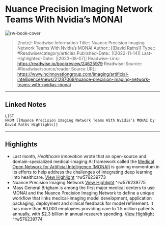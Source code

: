 # Nuance Precision Imaging Network Teams With Nvidia’s MONAI

![rw-book-cover](https://img.hcinnovationgroup.com/files/base/ebm/hci/image/2022/11/dreamstime_l_106088130.6372aa733f640.png?auto=format,compress&fit=fill&fill=blur&w=1200&h=630)
<br>
>[!note]- Readwise Information
>Title:: Nuance Precision Imaging Network Teams With Nvidia’s MONAI
>Author:: [[David Raths]]
>Type:: #Readwise/category/articles
>Published-Date:: [[2022-11-14]]
>Last-Highlighted-Date:: [[2023-08-07]]
>Readwise-Link:: https://readwise.io/bookreview/24625979
>Readwise-Source:: #Readwise/source/reader
>Source URL:: https://www.hcinnovationgroup.com/imaging/artificial-intelligence/news/21287069/nuance-precision-imaging-network-teams-with-nvidias-monai
--- 

## Linked Notes
```dataview
LIST
FROM [[Nuance Precision Imaging Network Teams With Nvidia’s MONAI by David Raths Highlights]]
```

---

## Highlights
- Last month, *Healthcare Innovation* wrote that an open-source and domain-specialized medical-imaging AI framework called the [Medical Open Network for Artificial Intelligence (MONAI)](https://monai.io/) is gaining momentum in its efforts to help address the challenges of integrating deep learning into healthcare. [View Highlight](https://readwise.io/open/576239773) ^rw576239773
- Nuance Precision Imaging Network [View Highlight](https://readwise.io/open/576239775) ^rw576239775
- Mass General Brigham is among the first major medical centers to use MONAI and the Nuance Precision Imaging Network to define a unique workflow that links medical-imaging model development, application packaging, deployment and clinical feedback for model refinement. It has more than 80,000 employees providing care to 1.5 million patients annually, with $2.3 billion in annual research spending. [View Highlight](https://readwise.io/open/576239774) ^rw576239774
